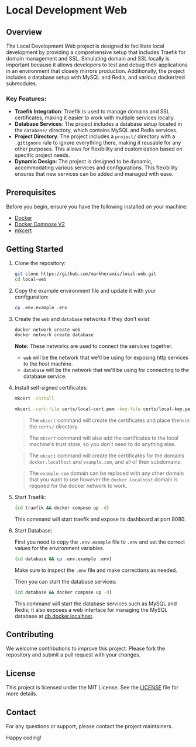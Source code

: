 # Local Development Web

## Overview

The Local Development Web project is designed to facilitate local development by providing a comprehensive setup that includes Traefik for domain management and SSL. Simulating domain and SSL locally is important because it allows developers to test and debug their applications in an environment that closely mirrors production. Additionally, the project includes a database setup with MySQL and Redis, and various dockerized submodules.

### Key Features:
- **Traefik Integration**: Traefik is used to manage domains and SSL certificates, making it easier to work with multiple services locally.
- **Database Services**: The project includes a database setup located in the `database/` directory, which contains MySQL and Redis services.
- **Project Directory**: The project includes a `project/` directory with a `.gitignore` rule to ignore everything there, making it reusable for any other purposes. This allows for flexibility and customization based on specific project needs.
- **Dynamic Design**: The project is designed to be dynamic, accommodating various services and configurations. This flexibility ensures that new services can be added and managed with ease.

## Prerequisites

Before you begin, ensure you have the following installed on your machine:

- [Docker](https://docs.docker.com/engine/install/)
- [Docker Compose V2](https://docs.docker.com/compose/install/)
- [mkcert](https://github.com/FiloSottile/mkcert)

## Getting Started

1. Clone the repository:
   ```sh
   git clone https://github.com/markheramis/local-web.git
   cd local-web
   ```

2. Copy the example environment file and update it with your configuration:
   ```sh
   cp .env.example .env
   ```

3. Create the `web` and `database` networks if they don't exist:
   ```sh
   docker network create web
   docker network create database
   ```
   **Note:** These networks are used to connect the services together.
   - `web` will be the network that we'll be using for exposing http services to the host machine.
   - `database` will be the network that we'll be using for connecting to the database service.

4. Install self-signed certificates:

   ```sh
   mkcert -install
   ```

   ```sh
   mkcert -cert-file certs/local-cert.pem -key-file certs/local-key.pem "docker.localhost" "*.docker.localhost" "example.com" "*.example.com"
   ```
   > The `mkcert` command will create the certificates and place them in the `certs/` directory.

   > The `mkcert` command will also add the certificates to the local machine's trust store, so you don't need to do anything else.

   > The `mkcert` command will create the certificates for the domains `docker.localhost` and `example.com`, and all of their subdomains.

   > The `example.com` domain can be replaced with any other domain that you want to use however the `docker.localhost` domain is required for the docker network to work.

5. Start Traefik:
   ```sh
   (cd traefik && docker compose up -d)
   ```
   This command will start traefik and expose its dashboard at port 8080.

5. Start Database:

   First you need to copy the `.env.example` file to `.env` and set the correct values for the environment variables.
   ```sh
   (cd database && cp .env.example .env)
   ```

   Make sure to inspect the `.env` file and make corrections as needed.

   Then you can start the database services:

   ```sh
   (cd database && docker compose up -d)
   ```
   This command will start the database services such as MySQL and Redis; it also exposes a web interface for managing the MySQL database at [db.docker.localhost](https://db.docker.localhost).

## Contributing

We welcome contributions to improve this project. Please fork the repository and submit a pull request with your changes.

## License

This project is licensed under the MIT License. See the [LICENSE](LICENSE) file for more details.

## Contact

For any questions or support, please contact the project maintainers.

Happy coding!